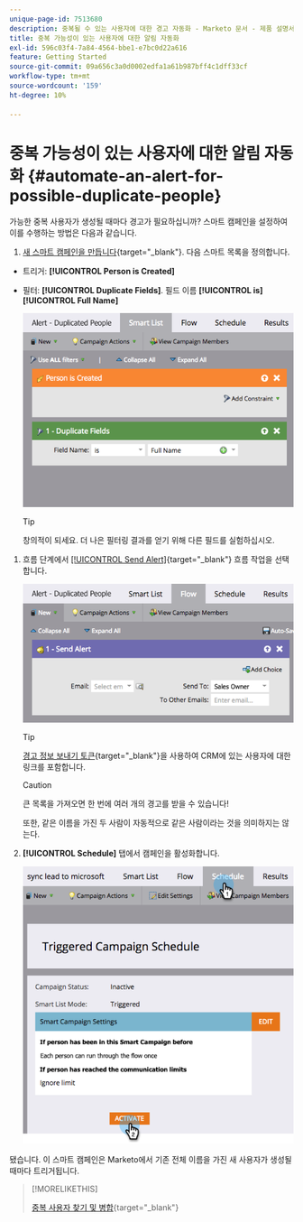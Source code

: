 ```yaml
---
unique-page-id: 7513680
description: 중복될 수 있는 사용자에 대한 경고 자동화 - Marketo 문서 - 제품 설명서
title: 중복 가능성이 있는 사용자에 대한 알림 자동화
exl-id: 596c03f4-7a84-4564-bbe1-e7bc0d22a616
feature: Getting Started
source-git-commit: 09a656c3a0d0002edfa1a61b987bff4c1dff33cf
workflow-type: tm+mt
source-wordcount: '159'
ht-degree: 10%

---
```


# 중복 가능성이 있는 사용자에 대한 알림 자동화 {#automate-an-alert-for-possible-duplicate-people}

가능한 중복 사용자가 생성될 때마다 경고가 필요하십니까? 스마트 캠페인을 설정하여 이를 수행하는 방법은 다음과 같습니다.

1. [새 스마트 캠페인을 만듭니다](/help/marketo/product-docs/core-marketo-concepts/smart-campaigns/creating-a-smart-campaign/create-a-new-smart-campaign.md){target="_blank"}. 다음 스마트 목록을 정의합니다.

* 트리거: **[!UICONTROL Person is Created]**
* 필터: **[!UICONTROL Duplicate Fields]**. 필드 이름 **[!UICONTROL is]&#x200B;[!UICONTROL Full Name]**

  ![](assets/automate-an-alert-1.png)

  >[!TIP]
  >
  >창의적이 되세요. 더 나은 필터링 결과를 얻기 위해 다른 필드를 실험하십시오.

1. 흐름 단계에서 [[!UICONTROL Send Alert]](/help/marketo/product-docs/core-marketo-concepts/smart-campaigns/flow-actions/send-alert.md){target="_blank"} 흐름 작업을 선택합니다.

   ![](assets/automate-an-alert-2.png)

   >[!TIP]
   >
   >[경고 정보 보내기 토큰](/help/marketo/product-docs/email-marketing/general/using-tokens/use-the-send-alert-info-token.md){target="_blank"}을 사용하여 CRM에 있는 사용자에 대한 링크를 포함합니다.

   >[!CAUTION]
   >
   >큰 목록을 가져오면 한 번에 여러 개의 경고를 받을 수 있습니다!
   >
   >또한, 같은 이름을 가진 두 사람이 자동적으로 같은 사람이라는 것을 의미하지는 않는다.

1. **[!UICONTROL Schedule]** 탭에서 캠페인을 활성화합니다.

   ![](assets/automate-an-alert-3.png)

됐습니다. 이 스마트 캠페인은 Marketo에서 기존 전체 이름을 가진 새 사용자가 생성될 때마다 트리거됩니다.

>[!MORELIKETHIS]
>
>[중복 사용자 찾기 및 병합](/help/marketo/product-docs/core-marketo-concepts/smart-lists-and-static-lists/managing-people-in-smart-lists/find-and-merge-duplicate-people.md){target="_blank"}
